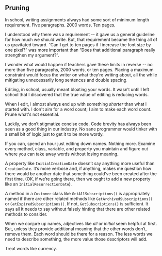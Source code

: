 ## Pruning

In school, writing assignments always had some sort of minimum length requirement. Five paragraphs. 2000 words. Ten pages. 

I understood why there was a requirement -- it gave us a general guideline for how much we should write. But, that requirement became the thing all of us gravitated toward. “Can I get to ten pages if I increase the font size by one pixel?” was more important than “Does that additional paragraph really strengthen my argument?”.

I wonder what would happen if teachers gave these limits in reverse -- no more than five paragraphs, 2000 words, or ten pages. Placing a maximum constraint would focus the writer on what they're writing about, all the while mitigating unnecessarily long sentences and double spacing.

Editing, in school, usually meant bloating your words. It wasn’t until I left school that I discovered that the true value of editing is reducing words. 

When I edit, I almost always end up with something _shorter_ than what I started with. I don't aim for a word count; I aim to make each word count. Prune what's not essential.

Luckily, we don’t stigmatize concise code. Code brevity has always been seen as a good thing in our industry. No sane programmer would tinker with a small bit of logic just to get it to be more wordy.

If you can, spend an hour just editing down names. Nothing more. Examine every method, class, variable, and property you maintain and figure out where you can take away words without losing meaning.

A property like `InitialCreationDate` doesn’t say anything more useful than `CreationDate`. It’s more verbose and, if anything, makes me question how there would be another date that something could’ve been created after the first time. (OK, if we’re going there, then we ought to add a new property like an `InitialResurrectionDate`).

A method in a `Customer` class like `GetAllSubscriptions()` is appropriately named if there are other related methods like `GetArchivedSubscriptions()` or `GetExpiredSubscriptions()`.  If not, `GetSubscriptions()` is sufficient. It says all it needs to say without falsely hinting that there are other related methods to consider.

When we conjure up names, adjectives like _all_ or _initial_ seem helpful at first. But, unless they provide additional meaning that the other words don’t, remove them. Each word should be there for a reason. The less words we need to describe something, the more value those descriptors will add. 

Treat words like currency.
